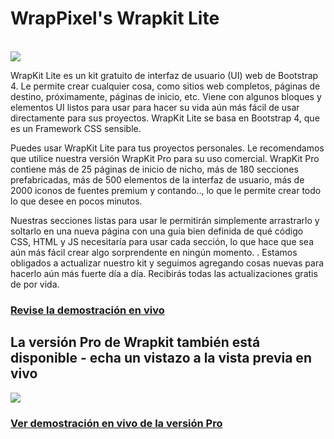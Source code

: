 <h1>WrapPixel's Wrapkit Lite</h1>

<br/>

<a href="https://wrappixel.com/demos/ui-kit/wrapkit-free/wrapkit/index.html">
    <img src="https://www.wrappixel.com/wp-content/uploads/2019/01/wrappixel-logo.png"/>
</a>

WrapKit Lite es un kit gratuito de interfaz de usuario (UI) web de Bootstrap 4. Le permite crear cualquier cosa, como sitios web completos, páginas de destino, próximamente, páginas de inicio, etc. Viene con algunos bloques y elementos UI listos para usar para hacer su vida aún más fácil de usar directamente para sus proyectos. WrapKit Lite se basa en Bootstrap 4, que es un Framework CSS sensible.

Puedes usar WrapKit Lite para tus proyectos personales. Le recomendamos que utilice nuestra versión WrapKit Pro para su uso comercial. WrapKit Pro contiene más de 25 páginas de inicio de nicho, más de 180 secciones prefabricadas, más de 500 elementos de la interfaz de usuario, más de 2000 iconos de fuentes premium y contando.., lo que le permite crear todo lo que desee en pocos minutos.

Nuestras secciones listas para usar le permitirán simplemente arrastrarlo y soltarlo en una nueva página con una guía bien definida de qué código CSS, HTML y JS necesitaría para usar cada sección, lo que hace que sea aún más fácil crear algo sorprendente en ningún momento. . Estamos obligados a actualizar nuestro kit y seguimos agregando cosas nuevas para hacerlo aún más fuerte día a día. Recibirás todas las actualizaciones gratis de por vida.

<h3><a href="https://wrappixel.com/demos/ui-kit/wrapkit-free/wrapkit/index.html">Revise la demostración en vivo</a></h3>

<h2>La versión Pro de Wrapkit también está disponible - echa un vistazo a la vista previa en vivo</h2>

<a href="https://wrappixel.com/templates/wrapkit/">
    <img src="https://wrappixel.com/demos/images/wrapkit-promotion.jpg"/>
</a>

<h3><a href="https://wrappixel.com/templates/wrapkit/">Ver demostración en vivo de la versión Pro</a></h3>